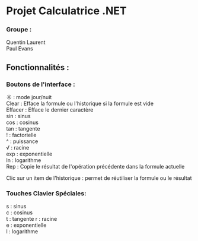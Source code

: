 # Projet Calculatrice .NET
### Groupe :  
Quentin Laurent  
Paul Evans  

## Fonctionnalités :

### Boutons de l'interface :
☼ : mode jour/nuit  
Clear : Efface la formule ou l'historique si la formule est vide  
Effacer : Efface le dernier caractère  
sin : sinus  
cos : cosinus  
tan : tangente  
! : factorielle  
^ : puissance  
√ : racine  
exp : exponentielle  
ln : logarithme  
Rep : Copie le résultat de l'opération précédente dans la formule actuelle  
  
Clic sur un item de l'historique : permet de réutiliser la formule ou le résultat  
  
### Touches Clavier Spéciales:
s : sinus  
c : cosinus  
t : tangente 
r : racine  
e : exponentielle  
l : logarithme  


